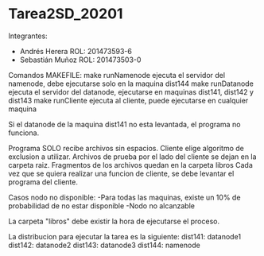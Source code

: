 # Tarea2SD_20201

Integrantes:
-   Andrés Herera
    ROL: 201473593-6
-   Sebastián Muñoz
    ROL: 201473503-0

Comandos MAKEFILE:
make runNamenode        ejecuta el servidor del namenode, debe ejecutarse solo en la maquina dist144
make runDatanode        ejecuta el servidor del datanode, ejecutarse en maquinas dist141, dist142 y dist143
make runCliente         ejecuta al cliente, puede ejecutarse en cualquier maquina

Si el datanode de la maquina dist141 no esta levantada, el programa no funciona.

Programa SOLO recibe archivos sin espacios.
Cliente elige algoritmo de exclusion a utilizar.
Archivos de prueba por el lado del cliente se dejan en la carpeta raiz.
Fragmentos de los archivos quedan en la carpeta libros
Cada vez que se quiera realizar una funcion de cliente, se debe levantar el programa del cliente.

Casos nodo no disponible:
    -Para todas las maquinas, existe un 10% de probabilidad de no estar disponible
    -Nodo no alcanzable

La carpeta "libros" debe existir la hora de ejecutarse el proceso.

La distribucion para ejecutar la tarea es la siguiente:
dist141: datanode1
dist142: datanode2
dist143: datanode3
dist144: namenode